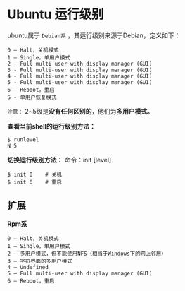 # Ubuntu 运行级别

ubuntu属于 `Debian系` ，其运行级别来源于Debian，定义如下：

``` shell
0 – Halt，关机模式
1 – Single，单用户模式
2 - Full multi-user with display manager (GUI)
3 - Full multi-user with display manager (GUI)
4 - Full multi-user with display manager (GUI)
5 - Full multi-user with display manager (GUI)
6 – Reboot，重启
S - 单用户恢复模式
```

`注意：` 2~5级是**没有任何区别的**，他们为**多用户模式。**

**查看当前shell的运行级别方法：**

``` shell
$ runlevel
N 5
```

**切换运行级别方法：**
命令：init [level]

``` shell
$ init 0    # 关机
$ init 6    # 重启
```

## 扩展

**Rpm系**

``` shell
0 – Halt，关机模式
1 – Single，单用户模式
2 – 多用户模式，但不能使用NFS（相当于Windows下的网上邻居）
3 – 字符界面的多用户模式
4 – Undefined
5 – Full multi-user with display manager (GUI)
6 – Reboot，重启
```
